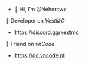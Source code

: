 - 👋 Hi, I’m @Neherowo


👑 Developer on *VestMC*
- https://discord.gg/vestmc

👑 Friend on *vnCode*
- https://dc.vncode.pl

